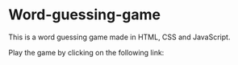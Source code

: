 # Word-guessing-game

This is a word guessing game made in HTML, CSS and JavaScript.

Play the game by clicking on the following link:
